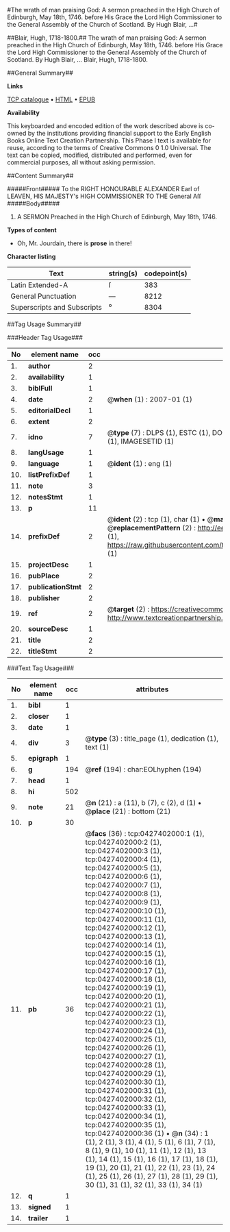 #The wrath of man praising God: A sermon preached in the High Church of Edinburgh, May 18th, 1746. before His Grace the Lord High Commissioner to the General Assembly of the Church of Scotland. By Hugh Blair, ...#

##Blair, Hugh, 1718-1800.##
The wrath of man praising God: A sermon preached in the High Church of Edinburgh, May 18th, 1746. before His Grace the Lord High Commissioner to the General Assembly of the Church of Scotland. By Hugh Blair, ...
Blair, Hugh, 1718-1800.

##General Summary##

**Links**

[TCP catalogue](http://www.ota.ox.ac.uk/tcp/)  • 
[HTML](http://tei.it.ox.ac.uk/tcp/Texts-HTML/free/004/004832636.html)  • 
[EPUB](http://tei.it.ox.ac.uk/tcp/Texts-EPUB/free/004/004832636.epub)

**Availability**

This keyboarded and encoded edition of the
	       work described above is co-owned by the institutions
	       providing financial support to the Early English Books
	       Online Text Creation Partnership. This Phase I text is
	       available for reuse, according to the terms of Creative
	       Commons 0 1.0 Universal. The text can be copied,
	       modified, distributed and performed, even for
	       commercial purposes, all without asking permission.


##Content Summary##

#####Front#####
To the RIGHT HONOURABLE
ALEXANDER
Earl of LEAVEN,
HIS MAJESTY's
HIGH COMMISSIONER
TO THE
General Aſſ
#####Body#####

1. A
SERMON
Preached in the
High Church of Edinburgh,
May 18th, 1746.

**Types of content**

  * Oh, Mr. Jourdain, there is **prose** in there!

**Character listing**


|Text|string(s)|codepoint(s)|
|---|---|---|
|Latin Extended-A|ſ|383|
|General Punctuation|—|8212|
|Superscripts             and Subscripts|⁰|8304|

##Tag Usage Summary##

###Header Tag Usage###

|No|element name|occ|attributes|
|---|---|---|---|
|1.|__author__|2||
|2.|__availability__|1||
|3.|__biblFull__|1||
|4.|__date__|2| @__when__ (1) : 2007-01 (1)|
|5.|__editorialDecl__|1||
|6.|__extent__|2||
|7.|__idno__|7| @__type__ (7) : DLPS (1), ESTC (1), DOCNO (1), TCP (1), GALEDOCNO (1), CONTENTSET (1), IMAGESETID (1)|
|8.|__langUsage__|1||
|9.|__language__|1| @__ident__ (1) : eng (1)|
|10.|__listPrefixDef__|1||
|11.|__note__|3||
|12.|__notesStmt__|1||
|13.|__p__|11||
|14.|__prefixDef__|2| @__ident__ (2) : tcp (1), char (1)  •  @__matchPattern__ (2) : ([0-9\-]+):([0-9IVX]+) (1), (.+) (1)  •  @__replacementPattern__ (2) : http://eebo.chadwyck.com/downloadtiff?vid=$1&page=$2 (1), https://raw.githubusercontent.com/textcreationpartnership/Texts/master/tcpchars.xml#$1 (1)|
|15.|__projectDesc__|1||
|16.|__pubPlace__|2||
|17.|__publicationStmt__|2||
|18.|__publisher__|2||
|19.|__ref__|2| @__target__ (2) : https://creativecommons.org/publicdomain/zero/1.0/ (1), http://www.textcreationpartnership.org/docs/. (1)|
|20.|__sourceDesc__|1||
|21.|__title__|2||
|22.|__titleStmt__|2||


###Text Tag Usage###

|No|element name|occ|attributes|
|---|---|---|---|
|1.|__bibl__|1||
|2.|__closer__|1||
|3.|__date__|1||
|4.|__div__|3| @__type__ (3) : title_page (1), dedication (1), text (1)|
|5.|__epigraph__|1||
|6.|__g__|194| @__ref__ (194) : char:EOLhyphen (194)|
|7.|__head__|1||
|8.|__hi__|502||
|9.|__note__|21| @__n__ (21) : a (11), b (7), c (2), d (1)  •  @__place__ (21) : bottom (21)|
|10.|__p__|30||
|11.|__pb__|36| @__facs__ (36) : tcp:0427402000:1 (1), tcp:0427402000:2 (1), tcp:0427402000:3 (1), tcp:0427402000:4 (1), tcp:0427402000:5 (1), tcp:0427402000:6 (1), tcp:0427402000:7 (1), tcp:0427402000:8 (1), tcp:0427402000:9 (1), tcp:0427402000:10 (1), tcp:0427402000:11 (1), tcp:0427402000:12 (1), tcp:0427402000:13 (1), tcp:0427402000:14 (1), tcp:0427402000:15 (1), tcp:0427402000:16 (1), tcp:0427402000:17 (1), tcp:0427402000:18 (1), tcp:0427402000:19 (1), tcp:0427402000:20 (1), tcp:0427402000:21 (1), tcp:0427402000:22 (1), tcp:0427402000:23 (1), tcp:0427402000:24 (1), tcp:0427402000:25 (1), tcp:0427402000:26 (1), tcp:0427402000:27 (1), tcp:0427402000:28 (1), tcp:0427402000:29 (1), tcp:0427402000:30 (1), tcp:0427402000:31 (1), tcp:0427402000:32 (1), tcp:0427402000:33 (1), tcp:0427402000:34 (1), tcp:0427402000:35 (1), tcp:0427402000:36 (1)  •  @__n__ (34) : 1 (1), 2 (1), 3 (1), 4 (1), 5 (1), 6 (1), 7 (1), 8 (1), 9 (1), 10 (1), 11 (1), 12 (1), 13 (1), 14 (1), 15 (1), 16 (1), 17 (1), 18 (1), 19 (1), 20 (1), 21 (1), 22 (1), 23 (1), 24 (1), 25 (1), 26 (1), 27 (1), 28 (1), 29 (1), 30 (1), 31 (1), 32 (1), 33 (1), 34 (1)|
|12.|__q__|1||
|13.|__signed__|1||
|14.|__trailer__|1||
